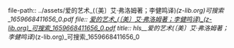 file-path:: ../assets/爱的艺术_(〔美〕艾·弗洛姆著；李健鸣译)_(z-lib.org)_可搜索_1659668411656_0.pdf
file:: [爱的艺术_(〔美〕艾·弗洛姆著；李健鸣译)_(z-lib.org)_可搜索_1659668411656_0.pdf](../assets/爱的艺术_(〔美〕艾·弗洛姆著；李健鸣译)_(z-lib.org)_可搜索_1659668411656_0.pdf)
title:: hls__爱的艺术_(〔美〕艾·弗洛姆著；李健鸣译)_(z-lib.org)_可搜索_1659668411656_0
